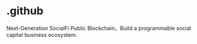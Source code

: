 # .github
Next-Generation SocialFi Public Blockchain，Build a programmable social capital business ecosystem.

